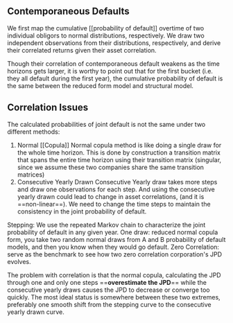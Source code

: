 ## Contemporaneous Defaults
We first map the cumulative [[probability of default]] overtime of two individual obligors to normal distributions, respectively. We draw two independent observations from their distributions, respectively, and derive their correlated returns given their asset correlation.

Though their correlation of contemporaneous default weakens as the time horizons gets larger, it is worthy to point out that for the first bucket (i.e.  they all default during the first year), the cumulative probability of default is the same between the reduced form model and structural model.

## Correlation Issues
The calculated probabilities of joint default is not the same under two different methods:
1. Normal [[Copula]]
	   Normal copula method is like doing a single draw for the whole time horizon. This is done by construction a transition matrix that spans the entire time horizon using their transition matrix (singular, since we assume these two companies share the same transition matrices)
2. Consecutive Yearly Drawn
	   Consecutive Yearly draw takes more steps and draw one observations for each step.
And using the consecutive yearly drawn could lead to change in asset correlations, (and it is ==non-linear==). We need to change the time steps to maintain the consistency in the joint probability of default.

Stepping: We use the repeated Markov chain to characterize the joint probability of default in any given year.
One draw: reduced normal copula form, you take two random normal draws from A and B probability of default models, and then you know when they would go default.
Zero Correlation: serve as the benchmark to see how two zero correlation corporation's JPD evolves.

The problem with correlation is that the normal copula, calculating the JPD through one and only one steps ==**overestimate the JPD**== while the consecutive yearly draws causes the JPD to decrease or converge too quickly. The most ideal status is somewhere between these two extremes, preferably one smooth shift from the stepping curve to the consecutive yearly drawn curve.
